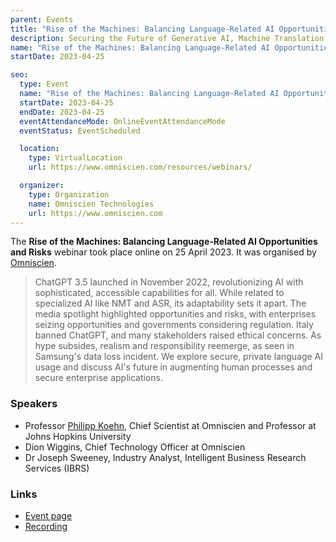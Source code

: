 ```yaml
---
parent: Events
title: "Rise of the Machines: Balancing Language-Related AI Opportunities and Risks"
description: Securing the Future of Generative AI, Machine Translation, Speech Recognition, NLP and AI Augmented Processes
name: "Rise of the Machines: Balancing Language-Related AI Opportunities and Risks"
startDate: 2023-04-25

seo:
  type: Event
  name: "Rise of the Machines: Balancing Language-Related AI Opportunities and Risks"
  startDate: 2023-04-25
  endDate: 2023-04-25
  eventAttendanceMode: OnlineEventAttendanceMode
  eventStatus: EventScheduled

  location:
    type: VirtualLocation
    url: https://www.omniscien.com/resources/webinars/

  organizer:
    type: Organization
    name: Omniscien Technologies
    url: https://www.omniscien.com
---
```


The **Rise of the Machines: Balancing Language-Related AI Opportunities and Risks** webinar took place online on 25 April 2023.
It was organised by [Omniscien](../more/industry/companies.md#omniscien-technologies).

> ChatGPT 3.5 launched in November 2022, revolutionizing AI with sophisticated, accessible capabilities for all. While related to specialized AI like NMT and ASR, its adaptability sets it apart. The media spotlight highlighted opportunities and risks, with enterprises seizing opportunities and governments considering regulation. Italy banned ChatGPT, and many stakeholders raised ethical concerns. As hype subsides, realism and responsibility reemerge, as seen in Samsung's data loss incident. We explore secure, private language AI usage and discuss AI's future in augmenting human processes and secure enterprise applications.

### Speakers

- Professor [Philipp Koehn](../more/people/philipp-koehn.md), Chief Scientist at Omniscien and Professor at Johns Hopkins University
- Dion Wiggins, Chief Technology Officer at Omniscien
- Dr Joseph Sweeney, Industry Analyst, Intelligent Business Research Services (IBRS)


### Links

- [Event page](https://www.omniscien.com/resources/webinars/)
- [Recording](https://www.omniscien.com/resources/webinars/)
